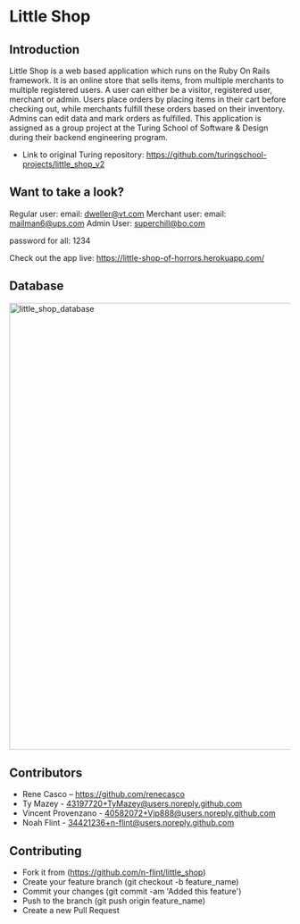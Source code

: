 # Little Shop

## Introduction
Little Shop is a web based application which runs on the Ruby On Rails framework. It is an online store that sells items, from multiple merchants to multiple registered users. A user can either be a visitor, registered user, merchant or admin. Users place orders by placing items in their cart before checking out, while merchants fulfill these orders based on their inventory. Admins can edit data and mark orders as fulfilled. This application is assigned as a group project at the Turing School of Software & Design during their backend engineering program.

- Link to original Turing repository: https://github.com/turingschool-projects/little_shop_v2

## Want to take a look?
Regular user: email: dweller@vt.com
Merchant user: email: mailman6@ups.com
Admin User: superchill@bo.com

password for all: 1234

Check out the app live: https://little-shop-of-horrors.herokuapp.com/
## Database
<img width="800" alt="little_shop_database" src="https://user-images.githubusercontent.com/34421236/52988028-f2af0200-33ba-11e9-89c5-4b0f7e04291b.png">


## Contributors
- Rene Casco – https://github.com/renecasco
- Ty Mazey - 43197720+TyMazey@users.noreply.github.com
- Vincent Provenzano - 40582072+Vjp888@users.noreply.github.com
- Noah Flint - 34421236+n-flint@users.noreply.github.com

## Contributing
- Fork it from (https://github.com/n-flint/little_shop)
- Create your feature branch (git checkout -b feature_name)
- Commit your changes (git commit -am 'Added this feature')
- Push to the branch (git push origin feature_name)
- Create a new Pull Request
